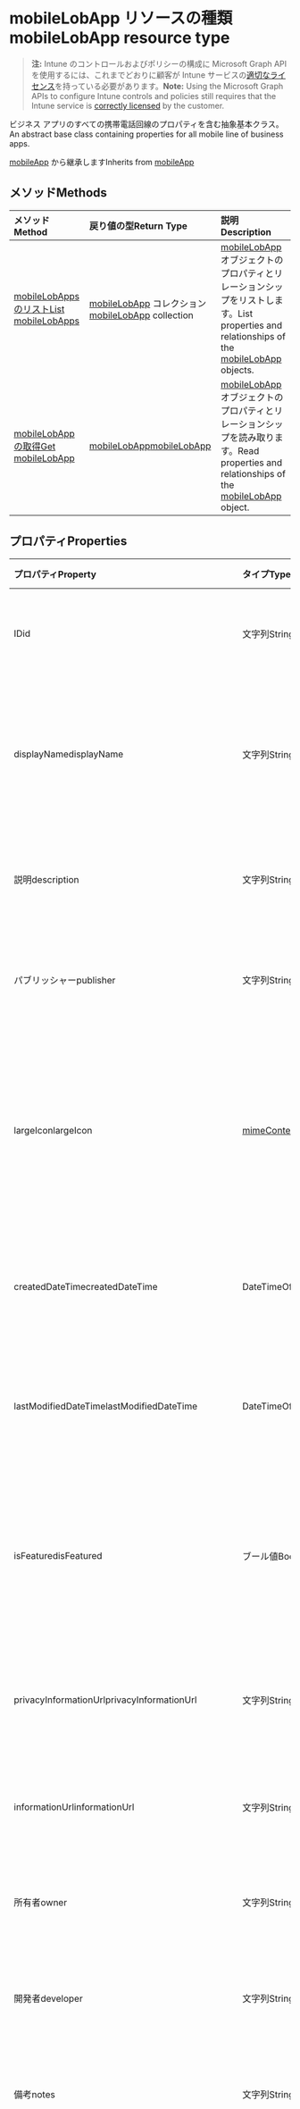 # <a name="mobilelobapp-resource-type"></a><span data-ttu-id="ff3bd-101">mobileLobApp リソースの種類</span><span class="sxs-lookup"><span data-stu-id="ff3bd-101">mobileLobApp resource type</span></span>

> <span data-ttu-id="ff3bd-102">**注:** Intune のコントロールおよびポリシーの構成に Microsoft Graph API を使用するには、これまでどおりに顧客が Intune サービスの[適切なライセンス](https://go.microsoft.com/fwlink/?linkid=839381)を持っている必要があります。</span><span class="sxs-lookup"><span data-stu-id="ff3bd-102">**Note:** Using the Microsoft Graph APIs to configure Intune controls and policies still requires that the Intune service is [correctly licensed](https://go.microsoft.com/fwlink/?linkid=839381) by the customer.</span></span>

<span data-ttu-id="ff3bd-103">ビジネス アプリのすべての携帯電話回線のプロパティを含む抽象基本クラス。</span><span class="sxs-lookup"><span data-stu-id="ff3bd-103">An abstract base class containing properties for all mobile line of business apps.</span></span>

<span data-ttu-id="ff3bd-104">[mobileApp](../resources/intune_apps_mobileapp.md) から継承します</span><span class="sxs-lookup"><span data-stu-id="ff3bd-104">Inherits from [mobileApp](../resources/intune_apps_mobileapp.md)</span></span>

## <a name="methods"></a><span data-ttu-id="ff3bd-105">メソッド</span><span class="sxs-lookup"><span data-stu-id="ff3bd-105">Methods</span></span>
|<span data-ttu-id="ff3bd-106">メソッド</span><span class="sxs-lookup"><span data-stu-id="ff3bd-106">Method</span></span>|<span data-ttu-id="ff3bd-107">戻り値の型</span><span class="sxs-lookup"><span data-stu-id="ff3bd-107">Return Type</span></span>|<span data-ttu-id="ff3bd-108">説明</span><span class="sxs-lookup"><span data-stu-id="ff3bd-108">Description</span></span>|
|:---|:---|:---|
|[<span data-ttu-id="ff3bd-109">mobileLobApps のリスト</span><span class="sxs-lookup"><span data-stu-id="ff3bd-109">List mobileLobApps</span></span>](../api/intune_apps_mobilelobapp_list.md)|<span data-ttu-id="ff3bd-110">[mobileLobApp](../resources/intune_apps_mobilelobapp.md) コレクション</span><span class="sxs-lookup"><span data-stu-id="ff3bd-110">[mobileLobApp](../resources/intune_apps_mobilelobapp.md) collection</span></span>|<span data-ttu-id="ff3bd-111">[mobileLobApp](../resources/intune_apps_mobilelobapp.md) オブジェクトのプロパティとリレーションシップをリストします。</span><span class="sxs-lookup"><span data-stu-id="ff3bd-111">List properties and relationships of the [mobileLobApp](../resources/intune_apps_mobilelobapp.md) objects.</span></span>|
|[<span data-ttu-id="ff3bd-112">mobileLobApp の取得</span><span class="sxs-lookup"><span data-stu-id="ff3bd-112">Get mobileLobApp</span></span>](../api/intune_apps_mobilelobapp_get.md)|[<span data-ttu-id="ff3bd-113">mobileLobApp</span><span class="sxs-lookup"><span data-stu-id="ff3bd-113">mobileLobApp</span></span>](../resources/intune_apps_mobilelobapp.md)|<span data-ttu-id="ff3bd-114">[mobileLobApp](../resources/intune_apps_mobilelobapp.md) オブジェクトのプロパティとリレーションシップを読み取ります。</span><span class="sxs-lookup"><span data-stu-id="ff3bd-114">Read properties and relationships of the [mobileLobApp](../resources/intune_apps_mobilelobapp.md) object.</span></span>|

## <a name="properties"></a><span data-ttu-id="ff3bd-115">プロパティ</span><span class="sxs-lookup"><span data-stu-id="ff3bd-115">Properties</span></span>
|<span data-ttu-id="ff3bd-116">プロパティ</span><span class="sxs-lookup"><span data-stu-id="ff3bd-116">Property</span></span>|<span data-ttu-id="ff3bd-117">タイプ</span><span class="sxs-lookup"><span data-stu-id="ff3bd-117">Type</span></span>|<span data-ttu-id="ff3bd-118">説明</span><span class="sxs-lookup"><span data-stu-id="ff3bd-118">Description</span></span>|
|:---|:---|:---|
|<span data-ttu-id="ff3bd-119">ID</span><span class="sxs-lookup"><span data-stu-id="ff3bd-119">id</span></span>|<span data-ttu-id="ff3bd-120">文字列</span><span class="sxs-lookup"><span data-stu-id="ff3bd-120">String</span></span>|<span data-ttu-id="ff3bd-121">エンティティのキー。</span><span class="sxs-lookup"><span data-stu-id="ff3bd-121">Key of the entity.</span></span> <span data-ttu-id="ff3bd-122">[mobileApp](../resources/intune_apps_mobileapp.md) から継承します</span><span class="sxs-lookup"><span data-stu-id="ff3bd-122">Inherited from [mobileApp](../resources/intune_apps_mobileapp.md)</span></span>|
|<span data-ttu-id="ff3bd-123">displayName</span><span class="sxs-lookup"><span data-stu-id="ff3bd-123">displayName</span></span>|<span data-ttu-id="ff3bd-124">文字列</span><span class="sxs-lookup"><span data-stu-id="ff3bd-124">String</span></span>|<span data-ttu-id="ff3bd-125">管理者が提供またはインポートしたアプリのタイトル。</span><span class="sxs-lookup"><span data-stu-id="ff3bd-125">The admin provided or imported title of the app.</span></span> <span data-ttu-id="ff3bd-126">[mobileApp](../resources/intune_apps_mobileapp.md) から継承します</span><span class="sxs-lookup"><span data-stu-id="ff3bd-126">Inherited from [mobileApp](../resources/intune_apps_mobileapp.md)</span></span>|
|<span data-ttu-id="ff3bd-127">説明</span><span class="sxs-lookup"><span data-stu-id="ff3bd-127">description</span></span>|<span data-ttu-id="ff3bd-128">文字列</span><span class="sxs-lookup"><span data-stu-id="ff3bd-128">String</span></span>|<span data-ttu-id="ff3bd-129">アプリの説明。</span><span class="sxs-lookup"><span data-stu-id="ff3bd-129">The description of the app.</span></span> <span data-ttu-id="ff3bd-130">[mobileApp](../resources/intune_apps_mobileapp.md) から継承します</span><span class="sxs-lookup"><span data-stu-id="ff3bd-130">Inherited from [mobileApp](../resources/intune_apps_mobileapp.md)</span></span>|
|<span data-ttu-id="ff3bd-131">パブリッシャー</span><span class="sxs-lookup"><span data-stu-id="ff3bd-131">publisher</span></span>|<span data-ttu-id="ff3bd-132">文字列</span><span class="sxs-lookup"><span data-stu-id="ff3bd-132">String</span></span>|<span data-ttu-id="ff3bd-133">アプリの発行元。</span><span class="sxs-lookup"><span data-stu-id="ff3bd-133">The publisher of the app.</span></span> <span data-ttu-id="ff3bd-134">[mobileApp](../resources/intune_apps_mobileapp.md) から継承します</span><span class="sxs-lookup"><span data-stu-id="ff3bd-134">Inherited from [mobileApp](../resources/intune_apps_mobileapp.md)</span></span>|
|<span data-ttu-id="ff3bd-135">largeIcon</span><span class="sxs-lookup"><span data-stu-id="ff3bd-135">largeIcon</span></span>|[<span data-ttu-id="ff3bd-136">mimeContent</span><span class="sxs-lookup"><span data-stu-id="ff3bd-136">mimeContent</span></span>](../resources/intune_shared_mimecontent.md)|<span data-ttu-id="ff3bd-137">アプリの詳細に表示され、アイコンのアップロードに使用される大きなアイコン。</span><span class="sxs-lookup"><span data-stu-id="ff3bd-137">The large icon, to be displayed in the app details and used for upload of the icon.</span></span> <span data-ttu-id="ff3bd-138">[mobileApp](../resources/intune_apps_mobileapp.md) から継承します</span><span class="sxs-lookup"><span data-stu-id="ff3bd-138">Inherited from [mobileApp](../resources/intune_apps_mobileapp.md)</span></span>|
|<span data-ttu-id="ff3bd-139">createdDateTime</span><span class="sxs-lookup"><span data-stu-id="ff3bd-139">createdDateTime</span></span>|<span data-ttu-id="ff3bd-140">DateTimeOffset</span><span class="sxs-lookup"><span data-stu-id="ff3bd-140">DateTimeOffset</span></span>|<span data-ttu-id="ff3bd-141">アプリが作成された日時。</span><span class="sxs-lookup"><span data-stu-id="ff3bd-141">The date and time the app was created.</span></span> <span data-ttu-id="ff3bd-142">[mobileApp](../resources/intune_apps_mobileapp.md) から継承します</span><span class="sxs-lookup"><span data-stu-id="ff3bd-142">Inherited from [mobileApp](../resources/intune_apps_mobileapp.md)</span></span>|
|<span data-ttu-id="ff3bd-143">lastModifiedDateTime</span><span class="sxs-lookup"><span data-stu-id="ff3bd-143">lastModifiedDateTime</span></span>|<span data-ttu-id="ff3bd-144">DateTimeOffset</span><span class="sxs-lookup"><span data-stu-id="ff3bd-144">DateTimeOffset</span></span>|<span data-ttu-id="ff3bd-145">アプリが最後に変更された日時。</span><span class="sxs-lookup"><span data-stu-id="ff3bd-145">The date and time the app was last modified.</span></span> <span data-ttu-id="ff3bd-146">[mobileApp](../resources/intune_apps_mobileapp.md) から継承します</span><span class="sxs-lookup"><span data-stu-id="ff3bd-146">Inherited from [mobileApp](../resources/intune_apps_mobileapp.md)</span></span>|
|<span data-ttu-id="ff3bd-147">isFeatured</span><span class="sxs-lookup"><span data-stu-id="ff3bd-147">isFeatured</span></span>|<span data-ttu-id="ff3bd-148">ブール値</span><span class="sxs-lookup"><span data-stu-id="ff3bd-148">Boolean</span></span>|<span data-ttu-id="ff3bd-149">アプリが管理者のおすすめとしてマークされたかどうかを示す値。[mobileApp](../resources/intune_apps_mobileapp.md) から継承します</span><span class="sxs-lookup"><span data-stu-id="ff3bd-149">The value indicating whether the app is marked as featured by the admin. Inherited from [mobileApp](../resources/intune_apps_mobileapp.md)</span></span>|
|<span data-ttu-id="ff3bd-150">privacyInformationUrl</span><span class="sxs-lookup"><span data-stu-id="ff3bd-150">privacyInformationUrl</span></span>|<span data-ttu-id="ff3bd-151">文字列</span><span class="sxs-lookup"><span data-stu-id="ff3bd-151">String</span></span>|<span data-ttu-id="ff3bd-152">プライバシーに関する声明の URL。</span><span class="sxs-lookup"><span data-stu-id="ff3bd-152">The privacy statement Url.</span></span> <span data-ttu-id="ff3bd-153">[mobileApp](../resources/intune_apps_mobileapp.md) から継承します</span><span class="sxs-lookup"><span data-stu-id="ff3bd-153">Inherited from [mobileApp](../resources/intune_apps_mobileapp.md)</span></span>|
|<span data-ttu-id="ff3bd-154">informationUrl</span><span class="sxs-lookup"><span data-stu-id="ff3bd-154">informationUrl</span></span>|<span data-ttu-id="ff3bd-155">文字列</span><span class="sxs-lookup"><span data-stu-id="ff3bd-155">String</span></span>|<span data-ttu-id="ff3bd-156">詳細情報の URL。</span><span class="sxs-lookup"><span data-stu-id="ff3bd-156">The more information Url.</span></span> <span data-ttu-id="ff3bd-157">[mobileApp](../resources/intune_apps_mobileapp.md) から継承します</span><span class="sxs-lookup"><span data-stu-id="ff3bd-157">Inherited from [mobileApp](../resources/intune_apps_mobileapp.md)</span></span>|
|<span data-ttu-id="ff3bd-158">所有者</span><span class="sxs-lookup"><span data-stu-id="ff3bd-158">owner</span></span>|<span data-ttu-id="ff3bd-159">文字列</span><span class="sxs-lookup"><span data-stu-id="ff3bd-159">String</span></span>|<span data-ttu-id="ff3bd-160">アプリの所有者。</span><span class="sxs-lookup"><span data-stu-id="ff3bd-160">The owner of the app.</span></span> <span data-ttu-id="ff3bd-161">[mobileApp](../resources/intune_apps_mobileapp.md) から継承します</span><span class="sxs-lookup"><span data-stu-id="ff3bd-161">Inherited from [mobileApp](../resources/intune_apps_mobileapp.md)</span></span>|
|<span data-ttu-id="ff3bd-162">開発者</span><span class="sxs-lookup"><span data-stu-id="ff3bd-162">developer</span></span>|<span data-ttu-id="ff3bd-163">文字列</span><span class="sxs-lookup"><span data-stu-id="ff3bd-163">String</span></span>|<span data-ttu-id="ff3bd-164">アプリの開発者。</span><span class="sxs-lookup"><span data-stu-id="ff3bd-164">The developer of the app.</span></span> <span data-ttu-id="ff3bd-165">[mobileApp](../resources/intune_apps_mobileapp.md) から継承します</span><span class="sxs-lookup"><span data-stu-id="ff3bd-165">Inherited from [mobileApp](../resources/intune_apps_mobileapp.md)</span></span>|
|<span data-ttu-id="ff3bd-166">備考</span><span class="sxs-lookup"><span data-stu-id="ff3bd-166">notes</span></span>|<span data-ttu-id="ff3bd-167">文字列</span><span class="sxs-lookup"><span data-stu-id="ff3bd-167">String</span></span>|<span data-ttu-id="ff3bd-168">アプリ用のメモ。</span><span class="sxs-lookup"><span data-stu-id="ff3bd-168">Notes for the app.</span></span> <span data-ttu-id="ff3bd-169">[mobileApp](../resources/intune_apps_mobileapp.md) から継承します</span><span class="sxs-lookup"><span data-stu-id="ff3bd-169">Inherited from [mobileApp](../resources/intune_apps_mobileapp.md)</span></span>|
|<span data-ttu-id="ff3bd-170">publishingState</span><span class="sxs-lookup"><span data-stu-id="ff3bd-170">publishingState</span></span>|[<span data-ttu-id="ff3bd-171">mobileAppPublishingState</span><span class="sxs-lookup"><span data-stu-id="ff3bd-171">mobileAppPublishingState</span></span>](../resources/intune_apps_mobileapppublishingstate.md)|<span data-ttu-id="ff3bd-172">アプリの発行の状態。</span><span class="sxs-lookup"><span data-stu-id="ff3bd-172">The publishing state for the app.</span></span> <span data-ttu-id="ff3bd-173">アプリが発行されていない限り、アプリを割り当てることができません。</span><span class="sxs-lookup"><span data-stu-id="ff3bd-173">The app cannot be assigned unless the app is published.</span></span> <span data-ttu-id="ff3bd-174">[mobileApp](../resources/intune_apps_mobileapp.md) から継承します。</span><span class="sxs-lookup"><span data-stu-id="ff3bd-174">Inherited from [mobileApp](../resources/intune_apps_mobileapp.md)</span></span> <span data-ttu-id="ff3bd-175">指定できる値は、 `notPublished`、`processing`、`published` です。</span><span class="sxs-lookup"><span data-stu-id="ff3bd-175">The possible values are `notPublished`, `processing`, or `published`.</span></span>|
|<span data-ttu-id="ff3bd-176">committedContentVersion</span><span class="sxs-lookup"><span data-stu-id="ff3bd-176">committedContentVersion</span></span>|<span data-ttu-id="ff3bd-177">文字列</span><span class="sxs-lookup"><span data-stu-id="ff3bd-177">String</span></span>|<span data-ttu-id="ff3bd-178">内部にコミットされたコンテンツのバージョン。</span><span class="sxs-lookup"><span data-stu-id="ff3bd-178">The internal committed content version.</span></span>|
|<span data-ttu-id="ff3bd-179">fileName</span><span class="sxs-lookup"><span data-stu-id="ff3bd-179">fileName</span></span>|<span data-ttu-id="ff3bd-180">文字列</span><span class="sxs-lookup"><span data-stu-id="ff3bd-180">String</span></span>|<span data-ttu-id="ff3bd-181">メインの Lob アプリケーションのファイル名。</span><span class="sxs-lookup"><span data-stu-id="ff3bd-181">The name of the main Lob application file.</span></span>|
|<span data-ttu-id="ff3bd-182">size</span><span class="sxs-lookup"><span data-stu-id="ff3bd-182">size</span></span>|<span data-ttu-id="ff3bd-183">Int64</span><span class="sxs-lookup"><span data-stu-id="ff3bd-183">Int64</span></span>|<span data-ttu-id="ff3bd-184">アップロードされたすべてのファイルを含む合計サイズ。</span><span class="sxs-lookup"><span data-stu-id="ff3bd-184">The total size, including all uploaded files.</span></span>|

## <a name="relationships"></a><span data-ttu-id="ff3bd-185">リレーションシップ</span><span class="sxs-lookup"><span data-stu-id="ff3bd-185">Relationships</span></span>
|<span data-ttu-id="ff3bd-186">リレーションシップ</span><span class="sxs-lookup"><span data-stu-id="ff3bd-186">Relationship</span></span>|<span data-ttu-id="ff3bd-187">型</span><span class="sxs-lookup"><span data-stu-id="ff3bd-187">Type</span></span>|<span data-ttu-id="ff3bd-188">説明</span><span class="sxs-lookup"><span data-stu-id="ff3bd-188">Description</span></span>|
|:---|:---|:---|
|<span data-ttu-id="ff3bd-189">カテゴリー</span><span class="sxs-lookup"><span data-stu-id="ff3bd-189">categories</span></span>|<span data-ttu-id="ff3bd-190">[mobileAppCategory](../resources/intune_apps_mobileappcategory.md) コレクション</span><span class="sxs-lookup"><span data-stu-id="ff3bd-190">[mobileAppCategory](../resources/intune_apps_mobileappcategory.md) collection</span></span>|<span data-ttu-id="ff3bd-191">このアプリのカテゴリのリスト。</span><span class="sxs-lookup"><span data-stu-id="ff3bd-191">The list of categories for this app.</span></span> <span data-ttu-id="ff3bd-192">[mobileApp](../resources/intune_apps_mobileapp.md) から継承します</span><span class="sxs-lookup"><span data-stu-id="ff3bd-192">Inherited from [mobileApp](../resources/intune_apps_mobileapp.md)</span></span>|
|<span data-ttu-id="ff3bd-193">割り当て</span><span class="sxs-lookup"><span data-stu-id="ff3bd-193">assignments</span></span>|<span data-ttu-id="ff3bd-194">[mobileAppAssignment](../resources/intune_apps_mobileappassignment.md) コレクション</span><span class="sxs-lookup"><span data-stu-id="ff3bd-194">[mobileAppAssignment](../resources/intune_apps_mobileappassignment.md) collection</span></span>|<span data-ttu-id="ff3bd-195">このモバイル アプリのグループ割り当てのリスト。</span><span class="sxs-lookup"><span data-stu-id="ff3bd-195">The list of group assignments for this mobile app.</span></span> <span data-ttu-id="ff3bd-196">[mobileApp](../resources/intune_apps_mobileapp.md) から継承します</span><span class="sxs-lookup"><span data-stu-id="ff3bd-196">Inherited from [mobileApp](../resources/intune_apps_mobileapp.md)</span></span>|
|<span data-ttu-id="ff3bd-197">contentVersions</span><span class="sxs-lookup"><span data-stu-id="ff3bd-197">contentVersions</span></span>|<span data-ttu-id="ff3bd-198">[mobileAppContent](../resources/intune_apps_mobileappcontent.md) コレクション</span><span class="sxs-lookup"><span data-stu-id="ff3bd-198">[mobileAppContent](../resources/intune_apps_mobileappcontent.md) collection</span></span>|<span data-ttu-id="ff3bd-199">このアプリのコンテンツのバージョンのリスト。</span><span class="sxs-lookup"><span data-stu-id="ff3bd-199">The list of content versions for this app.</span></span>|

## <a name="json-representation"></a><span data-ttu-id="ff3bd-200">JSON 表記</span><span class="sxs-lookup"><span data-stu-id="ff3bd-200">JSON Representation</span></span>
<span data-ttu-id="ff3bd-201">以下は、リソースの JSON 表記です。</span><span class="sxs-lookup"><span data-stu-id="ff3bd-201">Here is a JSON representation of the resource.</span></span>
<!--{
  "blockType": "resource",
  "abstract": true,
  "keyProperty": "id",
  "baseType": "microsoft.graph.mobileApp",
  "@odata.type": "microsoft.graph.mobileLobApp"
}-->
``` json
{
  "@odata.type": "#microsoft.graph.mobileLobApp",
  "id": "String (identifier)",
  "displayName": "String",
  "description": "String",
  "publisher": "String",
  "largeIcon": {
    "@odata.type": "microsoft.graph.mimeContent",
    "type": "String",
    "value": "binary"
  },
  "createdDateTime": "String (timestamp)",
  "lastModifiedDateTime": "String (timestamp)",
  "isFeatured": true,
  "privacyInformationUrl": "String",
  "informationUrl": "String",
  "owner": "String",
  "developer": "String",
  "notes": "String",
  "publishingState": "String",
  "committedContentVersion": "String",
  "fileName": "String",
  "size": 1024
}
```



